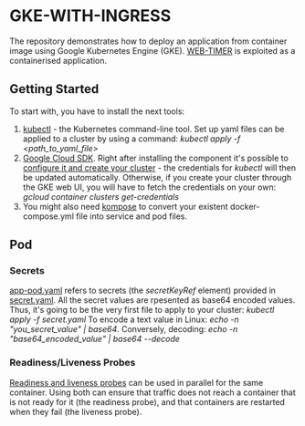 # GKE-WITH-INGRESS

The repository demonstrates how to deploy an application from container image using Google Kubernetes Engine (GKE). [WEB-TIMER](https://github.com/Jahn08/WEB-TIMER) is exploited as a containerised application.

## Getting Started

To start with, you have to install the next tools:
1. [kubectl](https://kubernetes.io/docs/tasks/tools/install-kubectl) - the Kubernetes command-line tool. Set up yaml files can be applied to a cluster by using a command: *kubectl apply -f <path_to_yaml_file>*
2. [Google Cloud SDK](https://cloud.google.com/sdk/install). Right after installing the component it's possible to [configure it and create your cluster](https://cloud.google.com/kubernetes-engine/docs/quickstart) - the credentials for *kubectl* will then be updated automatically. Otherwise, if you create your cluster through the GKE web UI, you will have to fetch the credentials on your own: *gcloud container clusters get-credentials <cluster-name>*
3. You might also need [kompose](https://kompose.io/) to convert your existent docker-compose.yml file into service and pod files. 

## Pod

### Secrets

[app-pod.yaml](https://github.com/Jahn08/GKE-WITH-INGRESS/blob/master/app-pod.yaml) refers to secrets (the *secretKeyRef* element) provided in [secret.yaml](https://github.com/Jahn08/GKE-WITH-INGRESS/blob/master/secret.yaml). All the secret values are rpesented as base64 encoded values. Thus, it's going to be the very first file to apply to your cluster: *kubectl apply -f secret.yaml*
To encode a text value in Linux: *echo -n "you_secret_value" | base64*. Conversely, decoding: *echo -n "base64_encoded_value" | base64 --decode*

### Readiness/Liveness Probes

[Readiness and liveness probes](https://kubernetes.io/docs/tasks/configure-pod-container/configure-liveness-readiness-startup-probes/) can be used in parallel for the same container. Using both can ensure that traffic does not reach a container that is not ready for it (the readiness probe), and that containers are restarted when they fail (the liveness probe).

